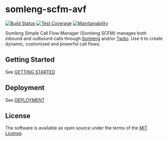 # somleng-scfm-avf

[![Build Status](https://travis-ci.org/dwilkie/somleng-scfm-avf.svg?branch=master)](https://travis-ci.org/dwilkie/somleng-scfm-avf)
[![Test Coverage](https://api.codeclimate.com/v1/badges/919a7e91bfbfa6e34c9c/test_coverage)](https://codeclimate.com/github/dwilkie/somleng-scfm-avf/test_coverage)
[![Maintainability](https://api.codeclimate.com/v1/badges/919a7e91bfbfa6e34c9c/maintainability)](https://codeclimate.com/github/dwilkie/somleng-scfm-avf/maintainability)

Somleng Simple Call Flow Manager (Somleng SCFM) manages both inbound and outbound calls through [Somleng](https://github.com/somleng/twilreapi) and/or [Twilio](https://www.twilio.com/). Use it to create dynamic, customized and powerful call flows.

## Getting Started

See [GETTING STARTED](https://github.com/somleng/somleng-scfm/blob/master/docs/GETTING_STARTED.md)

## Deployment

See [DEPLOYMENT](https://github.com/dwilkie/somleng-scfm/blob/master/docs/DEPLOYMENT.md)

## License

The software is available as open source under the terms of the [MIT License](http://opensource.org/licenses/MIT).
